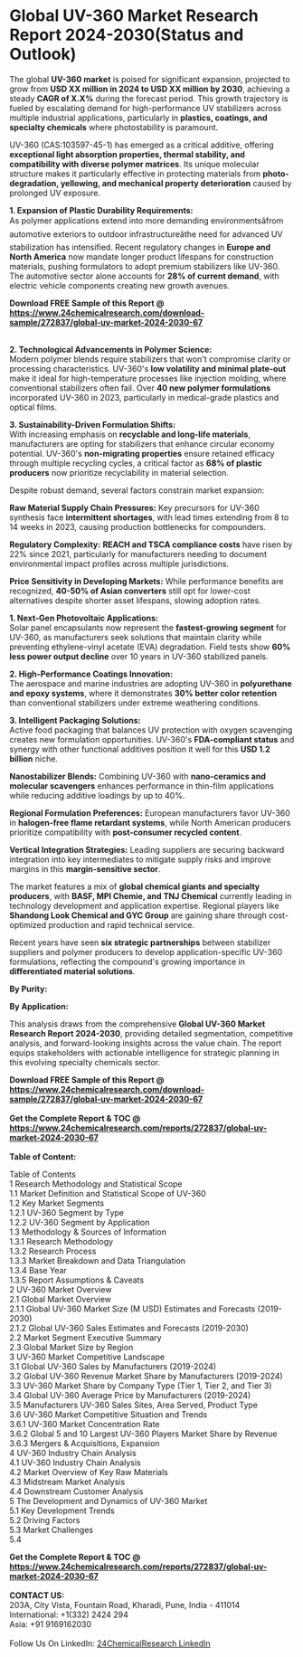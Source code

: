 <h1>Global UV-360 Market Research Report 2024-2030(Status and Outlook)</h1><p>The global <strong>UV-360 market</strong> is poised for significant expansion, projected to grow from <strong>USD XX million in 2024 to USD XX million by 2030</strong>, achieving a steady <strong>CAGR of X.X%</strong> during the forecast period. This growth trajectory is fueled by escalating demand for high-performance UV stabilizers across multiple industrial applications, particularly in <strong>plastics, coatings, and specialty chemicals</strong> where photostability is paramount.</p><p>UV-360 (CAS:103597-45-1) has emerged as a critical additive, offering <strong>exceptional light absorption properties, thermal stability, and compatibility with diverse polymer matrices</strong>. Its unique molecular structure makes it particularly effective in protecting materials from <strong>photo-degradation, yellowing, and mechanical property deterioration</strong> caused by prolonged UV exposure.</p><p><strong>1. Expansion of Plastic Durability Requirements:</strong><br>
As polymer applications extend into more demanding environmentsâfrom automotive exteriors to outdoor infrastructureâthe need for advanced UV stabilization has intensified. Recent regulatory changes in <strong>Europe and North America</strong> now mandate longer product lifespans for construction materials, pushing formulators to adopt premium stabilizers like UV-360. The automotive sector alone accounts for <strong>28% of current demand</strong>, with electric vehicle components creating new growth avenues.</p><div><b>Download FREE Sample of this Report @ 
            <a href="https://www.24chemicalresearch.com/download-sample/272837/global-uv-market-2024-2030-67">
            https://www.24chemicalresearch.com/download-sample/272837/global-uv-market-2024-2030-67</a></b></div><br><p><strong>2. Technological Advancements in Polymer Science:</strong><br>
Modern polymer blends require stabilizers that won't compromise clarity or processing characteristics. UV-360's <strong>low volatility and minimal plate-out</strong> make it ideal for high-temperature processes like injection molding, where conventional stabilizers often fail. Over <strong>40 new polymer formulations</strong> incorporated UV-360 in 2023, particularly in medical-grade plastics and optical films.</p><p><strong>3. Sustainability-Driven Formulation Shifts:</strong><br>
With increasing emphasis on <strong>recyclable and long-life materials</strong>, manufacturers are opting for stabilizers that enhance circular economy potential. UV-360's <strong>non-migrating properties</strong> ensure retained efficacy through multiple recycling cycles, a critical factor as <strong>68% of plastic producers</strong> now prioritize recyclability in material selection.</p><p>Despite robust demand, several factors constrain market expansion:</p><p><strong>Raw Material Supply Chain Pressures:</strong> Key precursors for UV-360 synthesis face <strong>intermittent shortages</strong>, with lead times extending from 8 to 14 weeks in 2023, causing production bottlenecks for compounders.</p><p><strong>Regulatory Complexity:</strong> <strong>REACH and TSCA compliance costs</strong> have risen by 22% since 2021, particularly for manufacturers needing to document environmental impact profiles across multiple jurisdictions.</p><p><strong>Price Sensitivity in Developing Markets:</strong> While performance benefits are recognized, <strong>40-50% of Asian converters</strong> still opt for lower-cost alternatives despite shorter asset lifespans, slowing adoption rates.</p><p><strong>1. Next-Gen Photovoltaic Applications:</strong><br>
Solar panel encapsulants now represent the <strong>fastest-growing segment</strong> for UV-360, as manufacturers seek solutions that maintain clarity while preventing ethylene-vinyl acetate (EVA) degradation. Field tests show <strong>60% less power output decline</strong> over 10 years in UV-360 stabilized panels.</p><p><strong>2. High-Performance Coatings Innovation:</strong><br>
The aerospace and marine industries are adopting UV-360 in <strong>polyurethane and epoxy systems</strong>, where it demonstrates <strong>30% better color retention</strong> than conventional stabilizers under extreme weathering conditions.</p><p><strong>3. Intelligent Packaging Solutions:</strong><br>
Active food packaging that balances UV protection with oxygen scavenging creates new formulation opportunities. UV-360's <strong>FDA-compliant status</strong> and synergy with other functional additives position it well for this <strong>USD 1.2 billion</strong> niche.</p><p><strong>Nanostabilizer Blends:</strong> Combining UV-360 with <strong>nano-ceramics and molecular scavengers</strong> enhances performance in thin-film applications while reducing additive loadings by up to 40%.</p><p><strong>Regional Formulation Preferences:</strong> European manufacturers favor UV-360 in <strong>halogen-free flame retardant systems</strong>, while North American producers prioritize compatibility with <strong>post-consumer recycled content</strong>.</p><p><strong>Vertical Integration Strategies:</strong> Leading suppliers are securing backward integration into key intermediates to mitigate supply risks and improve margins in this <strong>margin-sensitive sector</strong>.</p><p>The market features a mix of <strong>global chemical giants and specialty producers</strong>, with <strong>BASF, MPI Chemie, and TNJ Chemical</strong> currently leading in technology development and application expertise. Regional players like <strong>Shandong Look Chemical and GYC Group</strong> are gaining share through cost-optimized production and rapid technical service.</p><p>Recent years have seen <strong>six strategic partnerships</strong> between stabilizer suppliers and polymer producers to develop application-specific UV-360 formulations, reflecting the compound's growing importance in <strong>differentiated material solutions</strong>.</p><p><strong>By Purity:</strong></p><p><strong>By Application:</strong></p><p>This analysis draws from the comprehensive <strong>Global UV-360 Market Research Report 2024-2030</strong>, providing detailed segmentation, competitive analysis, and forward-looking insights across the value chain. The report equips stakeholders with actionable intelligence for strategic planning in this evolving specialty chemicals sector.</p><div><b>Download FREE Sample of this Report @ 
            <a href="https://www.24chemicalresearch.com/download-sample/272837/global-uv-market-2024-2030-67">
            https://www.24chemicalresearch.com/download-sample/272837/global-uv-market-2024-2030-67</a></b></div><br><div><b>Get the Complete Report & TOC @ 
            <a href="https://www.24chemicalresearch.com/reports/272837/global-uv-market-2024-2030-67">
            https://www.24chemicalresearch.com/reports/272837/global-uv-market-2024-2030-67</a></b></div><br>
            <b>Table of Content:</b><p>Table of Contents<br />
1 Research Methodology and Statistical Scope<br />
1.1 Market Definition and Statistical Scope of UV-360<br />
1.2 Key Market Segments<br />
1.2.1 UV-360 Segment by Type<br />
1.2.2 UV-360 Segment by Application<br />
1.3 Methodology & Sources of Information<br />
1.3.1 Research Methodology<br />
1.3.2 Research Process<br />
1.3.3 Market Breakdown and Data Triangulation<br />
1.3.4 Base Year<br />
1.3.5 Report Assumptions & Caveats<br />
2 UV-360 Market Overview<br />
2.1 Global Market Overview<br />
2.1.1 Global UV-360 Market Size (M USD) Estimates and Forecasts (2019-2030)<br />
2.1.2 Global UV-360 Sales Estimates and Forecasts (2019-2030)<br />
2.2 Market Segment Executive Summary<br />
2.3 Global Market Size by Region<br />
3 UV-360 Market Competitive Landscape<br />
3.1 Global UV-360 Sales by Manufacturers (2019-2024)<br />
3.2 Global UV-360 Revenue Market Share by Manufacturers (2019-2024)<br />
3.3 UV-360 Market Share by Company Type (Tier 1, Tier 2, and Tier 3)<br />
3.4 Global UV-360 Average Price by Manufacturers (2019-2024)<br />
3.5 Manufacturers UV-360 Sales Sites, Area Served, Product Type<br />
3.6 UV-360 Market Competitive Situation and Trends<br />
3.6.1 UV-360 Market Concentration Rate<br />
3.6.2 Global 5 and 10 Largest UV-360 Players Market Share by Revenue<br />
3.6.3 Mergers & Acquisitions, Expansion<br />
4 UV-360 Industry Chain Analysis<br />
4.1 UV-360 Industry Chain Analysis<br />
4.2 Market Overview of Key Raw Materials<br />
4.3 Midstream Market Analysis<br />
4.4 Downstream Customer Analysis<br />
5 The Development and Dynamics of UV-360 Market <br />
5.1 Key Development Trends<br />
5.2 Driving Factors<br />
5.3 Market Challenges<br />
5.4 </p><div><b>Get the Complete Report & TOC @ 
            <a href="https://www.24chemicalresearch.com/reports/272837/global-uv-market-2024-2030-67">
            https://www.24chemicalresearch.com/reports/272837/global-uv-market-2024-2030-67</a></b></div><br><b>CONTACT US:</b><br>
            203A, City Vista, Fountain Road, Kharadi, Pune, India - 411014<br>
            International: +1(332) 2424 294<br>
            Asia: +91 9169162030 <br><br>
            Follow Us On LinkedIn: <a href="https://www.linkedin.com/company/24chemicalresearch/">24ChemicalResearch LinkedIn</a>